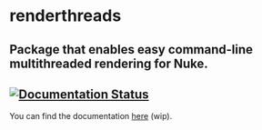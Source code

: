 # renderthreads
Package that enables easy command-line
multithreaded rendering for Nuke.
----------------------------------------------
[![Documentation Status](https://readthedocs.org/projects/renderthreads/badge/?version=latest)](https://readthedocs.org/projects/renderthreads/?badge=latest)
----------------------------------------------
You can find the documentation [here](http://renderthreads.readthedocs.org/) (wip).